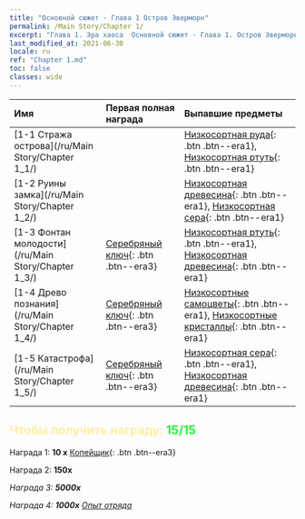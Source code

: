 ```yaml
---
title: "Основной сюжет - Глава 1 Остров Эверморн"
permalink: /Main Story/Chapter 1/
excerpt: "Глава 1. Эра хаоса  Основной сюжет - Глава 1. Остров Эверморн"
last_modified_at: 2021-06-30
locale: ru
ref: "Chapter 1.md"
toc: false
classes: wide
---
```


  | Имя |  Первая полная награда | Выпавшие предметы |
  |:------------|:------------|:------------| 
  | [1-1 Стража острова](/ru/Main Story/Chapter 1_1/) |  | [Низкосортная руда](/ItemsRU/mat_1/){: .btn .btn--era1}, [Низкосортная ртуть](/ItemsRU/mat_2/){: .btn .btn--era1} |
  | [1-2 Руины замка](/ru/Main Story/Chapter 1_2/) |  | [Низкосортная древесина](/ItemsRU/mat_1/){: .btn .btn--era1}, [Низкосортная сера](/ItemsRU/mat_3/){: .btn .btn--era1} |
  | [1-3 Фонтан молодости](/ru/Main Story/Chapter 1_3/) | [Серебряный ключ](/ItemsRU/con_693/){: .btn .btn--era3} | [Низкосортная ртуть](/ItemsRU/mat_2/){: .btn .btn--era1}, [Низкосортная древесина](/ItemsRU/mat_1/){: .btn .btn--era1} |
  | [1-4 Древо познания](/ru/Main Story/Chapter 1_4/) | [Серебряный ключ](/ItemsRU/con_693/){: .btn .btn--era3} | [Низкосортные самоцветы](/ItemsRU/mat_4/){: .btn .btn--era1}, [Низкосортные кристаллы](/ItemsRU/mat_5/){: .btn .btn--era1} |
  | [1-5 Катастрофа](/ru/Main Story/Chapter 1_5/) | [Серебряный ключ](/ItemsRU/con_693/){: .btn .btn--era3} | [Низкосортная сера](/ItemsRU/mat_3/){: .btn .btn--era1}, [Низкосортная древесина](/ItemsRU/mat_1/){: .btn .btn--era1} |


## <span style="color: #ffeea0">Чтобы получить награду: </span><span style="color: #27f73a">15/15</span>

 Награда 1: **10 x** [Копейщик](/ItemsRU/unt_190/){: .btn .btn--era3}

 Награда 2:  **150x** <i class="fas fa-gem"/>

 Награда 3:  **5000x** <i class="fas fa-coins"/>

 Награда 4:  **1000x** [Опыт отряда](/ItemsRU/con_902/)

